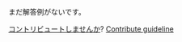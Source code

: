 
まだ解答例がないです。

[コントリビュートしませんか](https://github.com/BFEdev/BFE.dev-solutions/blob/main/typescript/multiply-a-b_ja.md)?  [Contribute guideline](https://github.com/BFEdev/BFE.dev-solutions#how-to-contribute)
